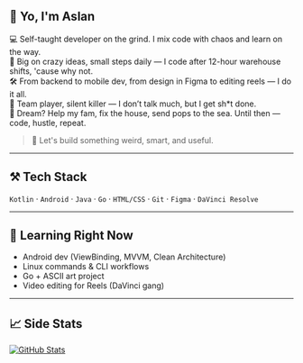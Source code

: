 ## 👋 Yo, I'm Aslan

💻 Self-taught developer on the grind. I mix code with chaos and learn on the way.  
🚀 Big on crazy ideas, small steps daily — I code after 12-hour warehouse shifts, 'cause why not.  
🛠️ From backend to mobile dev, from design in Figma to editing reels — I do it all.  
🤝 Team player, silent killer — I don’t talk much, but I get sh*t done.  
🎯 Dream? Help my fam, fix the house, send pops to the sea. Until then — code, hustle, repeat.

> 💬 Let's build something weird, smart, and useful.

---

## ⚒️ Tech Stack  
`Kotlin` · `Android` · `Java` · `Go` · `HTML/CSS` · `Git` · `Figma` · `DaVinci Resolve`

---

## 🧠 Learning Right Now  
- Android dev (ViewBinding, MVVM, Clean Architecture)  
- Linux commands & CLI workflows  
- Go + ASCII art project  
- Video editing for Reels (DaVinci gang)

---

## 📈 Side Stats
[![GitHub Stats](https://github-readme-stats.vercel.app/api?username=dexsid&show_icons=true&theme=radical)](https://github.com/dexsid)
